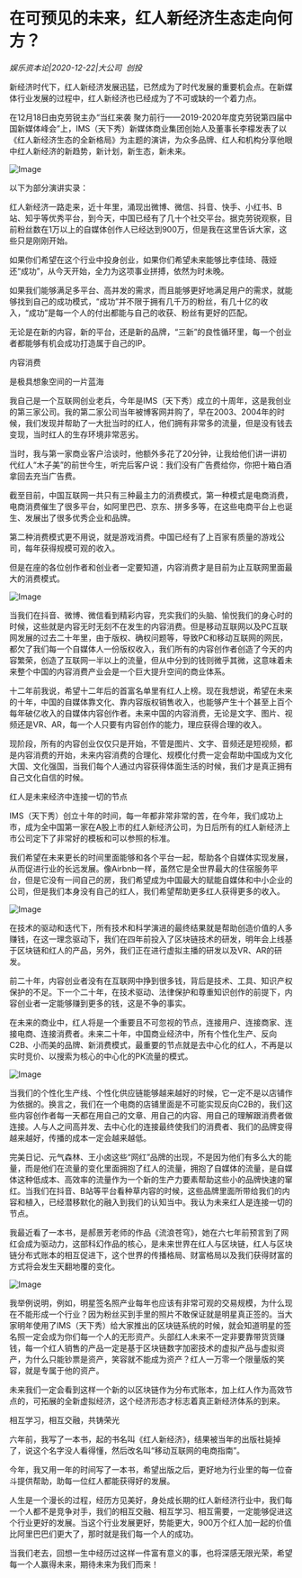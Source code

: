 # 在可预见的未来，红人新经济生态走向何方？

*娱乐资本论|2020-12-22|大公司 
                                                创投*

新经济时代下，红人新经济发展迅猛，已然成为了时代发展的重要机会点。在新媒体行业发展的过程中，红人新经济也已经成为了不可或缺的一个着力点。

在12月18日由克劳锐主办“当红来袭 聚力前行——2019-2020年度克劳锐第四届中国新媒体峰会”上，IMS（天下秀）新媒体商业集团创始人及董事长李檬发表了以《红人新经济生态的全新格局》为主题的演讲，为众多品牌、红人和机构分享他眼中红人新经济的新趋势，新计划，新生态，新未来。

![Image](http://static.ylzbl.com/uploads/ueditor/php/upload/image/20201222/1608631079334662.jpeg)

以下为部分演讲实录：

红人新经济一路走来，近十年里，涌现出微博、微信、抖音、快手、小红书、B站、知乎等优秀平台，到今天，中国已经有了几十个社交平台。据克劳锐观察，目前粉丝数在1万以上的自媒体创作人已经达到900万，但是我在这里告诉大家，这些只是刚刚开始。

如果你们希望在这个行业中投身创业，如果你们希望未来能够比李佳琦、薇娅还“成功”，从今天开始，全力为这项事业拼搏，依然为时未晚。

如果我们能够满足多平台、高并发的需求，而且能够更好地满足用户的需求，就能够找到自己的成功模式，“成功”并不限于拥有几千万的粉丝，有几十亿的收入，“成功”是每一个人的付出都能与自己的收获、粉丝有更好的匹配。

无论是在新的内容，新的平台，还是新的品牌，“三新”的良性循环里，每一个创业者都能够有机会成功打造属于自己的IP。

内容消费

是极具想象空间的一片蓝海

我自己是一个互联网创业老兵，今年是IMS（天下秀）成立的十周年，这是我创业的第三家公司。我的第二家公司当年被博客网并购了，早在2003、2004年的时候，我们发现并帮助了一大批当时的红人，他们拥有非常多的流量，但是没有钱去变现，当时红人的生存环境非常恶劣。

当时，我与第一家商业客户洽谈时，他额外多花了20分钟，让我给他们讲一讲初代红人“木子美”的前世今生，听完后客户说：我们没有广告费给你，你把十箱白酒拿回去充当广告费。

截至目前，中国互联网一共只有三种最主力的消费模式，第一种模式是电商消费，电商消费催生了很多平台，如阿里巴巴、京东、拼多多等，在这些电商平台上也诞生、发展出了很多优秀企业和品牌。

第二种消费模式更不用说，就是游戏消费。中国已经有了上百家有质量的游戏公司，每年获得规模可观的收入。

但是在座的各位创作者和创业者一定要知道，内容消费才是目前为止互联网里面最大的消费模式。

![Image](http://static.ylzbl.com/uploads/ueditor/php/upload/image/20201222/1608631160470645.jpeg)

当我们在抖音、微博、微信看到精彩内容，充实我们的头脑、愉悦我们的身心时的时候，这些就是内容无时无刻不在发生的内容消费。但是移动互联网以及PC互联网发展的过去二十年里，由于版权、确权问题等，导致PC和移动互联网的网民，都欠了我们每一个自媒体人一份版权收入，我们所有的内容创作者创造了今天的内容繁荣，创造了互联网一半以上的流量，但从中分到的钱则微乎其微，这意味着未来整个中国的内容消费产业会是一个巨大提升空间的商业体系。

十二年前我说，希望十二年后的首富名单里有红人上榜。现在我想说，希望在未来的十年，中国的自媒体靠文化、靠内容版权销售收入，也能够产生十个甚至上百个每年破亿收入的自媒体内容创作者。未来中国的内容消费，无论是文字、图片、视频还是VR、AR，每一个人只要有内容创作的能力，理应获得合理的收入。

现阶段，所有的内容创业仅仅只是开始，不管是图片、文字、音频还是短视频，都是内容消费的开始，未来内容消费的合理化、规模化付费一定会帮助中国成为文化大国、文化强国，当我们每个人通过内容获得体面生活的时候，我们才是真正拥有自己文化自信的时候。

红人是未来经济中连接一切的节点

IMS（天下秀）创立十年的时间，每一年都非常非常的苦，在今年，我们成功上市，成为全中国第一家在A股上市的红人新经济公司，为日后所有的红人新经济上市公司定下了非常好的模板和可以参照的标准。

我们希望在未来更长的时间里面能够和各个平台一起，帮助各个自媒体实现发展，从而促进行业的长远发展。像Airbnb一样，虽然它是全世界最大的住宿服务平台，但是它没有一间自己的房，我们希望成为中国最大的赋能自媒体和中小企业的公司，但是我们本身没有自己的红人，我们希望帮助更多红人获得更多的收入。

![Image](http://static.ylzbl.com/uploads/ueditor/php/upload/image/20201222/1608631169529290.jpeg)

在技术的驱动和迭代下，所有技术和科学演进的最终结果就是帮助创造价值的人多赚钱，在这一理念驱动下，我们在四年前投入了区块链技术的研发，明年会上线基于区块链和红人的产品，另外，我们正在进行虚拟主播的研发以及VR、AR的研发。

前二十年，内容创业者没有在互联网中挣到很多钱，背后是技术、工具、知识产权保护的不足。下一个二十年，在技术驱动、法律保护和尊重知识创作的前提下，内容创业者一定能够赚到更多的钱，这是不争的事实。

在未来的商业中，红人将是一个重要且不可忽视的节点，连接用户、连接商家、连接电商、连接消费者。未来二十年，中国商业经济中，所有个性化生产、反向C2B、小而美的品牌、新消费模式，最重要的节点就是去中心化的红人，不再是以实时竞价、以搜索为核心的中心化的PK流量的模式。

![Image](http://static.ylzbl.com/uploads/ueditor/php/upload/image/20201222/1608631186405926.jpeg)

当我们的个性化生产线、个性化供应链能够越来越好的时候，它一定不是以店铺作为依据的。换言之，我们在一个电商的店铺里面是不可能实现反向C2B的，我们这些内容创作者每一天都在用自己的文章、用自己的内容、用自己的理解跟消费者做连接。人与人之间高并发、去中心化的连接最终使我们的消费者、我们的品牌变得越来越好，传播的成本一定会越来越低。

完美日记、元气森林、王小卤这些“网红”品牌的出现，不是因为他们有多么大的能量，而是他们在流量的变化里面拥抱了红人的流量，拥抱了自媒体的流量，是自媒体这种低成本、高效率的流量作为一个新的生产力要素帮助这些小的品牌快速的窜红。当我们在抖音、B站等平台看种草内容的时候，这些品牌里面所带给我们的内容和植入，已经潜移默化的融入到我们的认知当中。我认为未来红人是连接一切的节点。

我最近看了一本书，是郝景芳老师的作品《流浪苍穹》，她在六七年前预言到了网红会成为驱动力，这部科幻作品的核心，是未来世界在红人与区块链，红人与区块链分布式账本的相互促进下，这个世界的传播格局、财富格局以及我们获得财富的方式将会发生天翻地覆的变化。

![Image](http://static.ylzbl.com/uploads/ueditor/php/upload/image/20201222/1608631194467629.jpeg)

我举例说明，例如，明星签名照产业每年也应该有非常可观的交易规模，为什么现在不能形成一个行业？因为粉丝买到手里的照片不敢保证就是明星真正签的。当大家明年使用了IMS（天下秀）给大家推出的区块链系统的时候，就会知道明星的签名照一定会成为你们每一个人的无形资产。头部红人未来不一定非要靠带货货赚钱，每一个红人销售的产品一定是基于区块链数字加密技术的虚拟产品与虚拟资产，为什么只能钞票是资产，笑容就不能成为资产？红人一万零一个限量版的笑容，就是专属于他的资产。

未来我们一定会看到这样一个新的以区块链作为分布式账本，加上红人作为高效节点的，可拓展的全新虚拟经济，这个经济形态才标志着真正新经济体系的到来。

相互学习，相互交融，共铸荣光

六年前，我写了一本书，起的书名叫《红人新经济》，结果被当年的出版社毙掉了，说这个名字没人看得懂，然后改名叫“移动互联网的电商指南”。

今年，我又用一年的时间写了一本书，希望出版之后，更好地为行业里的每一位奋斗提供帮助，助每一位红人都能获得好的发展。

人生是一个漫长的过程，经历方见美好，身处成长期的红人新经济行业中，我们每一个人都不是竞争对手，我们的相互交融、相互学习、相互需要，一定能够促进这个行业更好的发展。当这个行业发展更好，势能更大，900万个红人加一起的价值比阿里巴巴们更大了，那时就是我们每一个人的成功。

当我们老去，回想一生中经历过这样一件富有意义的事，也将深感无限光荣，希望每一个人赢得未来，期待未来为我们而来！


